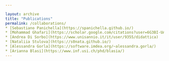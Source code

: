 ```yaml
---

layout: archive
title: "Publications"
permalink: /collaborations/
* [Sebastiano Panichella](https://spanichella.github.io/)                   Zurich University of Applied Science, Switzerland   2018-Today
* [Mohammad Ghafari](https://scholar.google.com/citations?user=6G3BI-UAAAAJ) University of Auckland, New Zealand                2018-Today
* [Andrea Di Sorbo](https://www.unisannio.it/it/user/9355/didattica)         University of Sannio, Italy                        2019-Today
* [Nataliia Stulova](https://s0nata.github.io/)                             University of Bern, Switzerland                     2020-Today
* [Alessandra Gorla](https://software.imdea.org/~alessandra.gorla/)         IMDEA Software Institute, Spain                     2020-Today
* [Arianna Blasi](https://www.inf.usi.ch/phd/blasia/)                       Università della Svizzera italiana                  2020-Today
---
```

